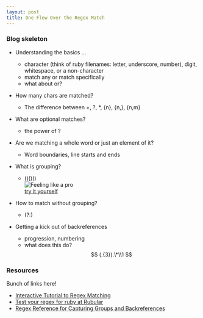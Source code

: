 ```yaml
---
layout: post
title: One Flew Over the Regex Match
---
```


### Blog skeleton

* Understanding the basics …
  + character (think of ruby filenames: letter, underscore, number), digit, whitespace, or a non-character
  + match any or match specifically
  + what about or?
* How many chars are matched?
  + The difference between +, ?, \*, {n}, {n,}, {n,m}
* What are optional matches?
  + the power of ?
* Are we matching a whole word or just an element of it?
  + Word boundaries, line starts and ends

* What is grouping?
  + ()()()    
  ![Feeling like a pro](http://i.imgur.com/alu7wsS.png)    
  [try it yourself](http://regexone.com/problem/extracting_url_data?)
* How to match without grouping?
  + (?:)
* Getting a kick out of backreferences
  + progression, numbering
  + what does this do? $$ (.{3}).\*\\1 $$


### Resources

Bunch of links here!


* [Interactive Tutorial to Regex Matching](http://regexone.com/)
* [Test your regex for ruby at Rubular](http://rubular.com/)
* [Regex Reference for Capturing Groups and Backreferences](http://www.regular-expressions.info/refcapture.html)
